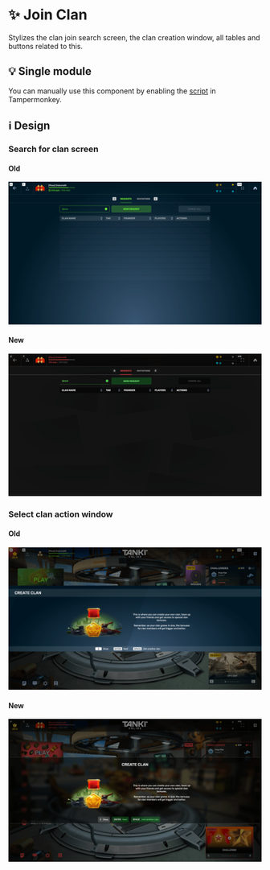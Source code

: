 # :sparkles: Join Clan

Stylizes the clan join search screen, the clan creation window, all tables and buttons related to this.

## :bulb: Single module

You can manually use this component by enabling the [script](https://github.com/OrakomoRi/Severitium/blob/main/src/Clan/JoinClan/JoinClan.user.js?raw=true) in Tampermonkey.

## :information_source: Design

### Search for clan screen

#### Old

![](/images/clan/old/clansearch.png)

#### New

![](/images/clan/new/clansearch.png)

### Select clan action window

#### Old

![](/images/clan/old/clanaction.png)

#### New

![](/images/clan/new/clanaction.png)